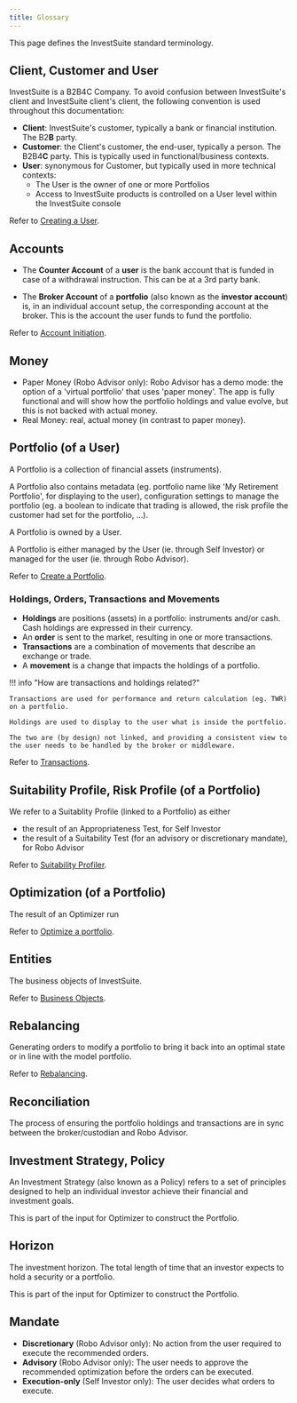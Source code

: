 ```yaml
---
title: Glossary
---
```


This page defines the InvestSuite standard terminology.

## Client, Customer and User
InvestSuite is a B2B4C Company. To avoid confusion between InvestSuite's client and InvestSuite client's client, the following convention is used throughout this documentation:

- **Client**: InvestSuite's customer, typically a bank or financial institution. The B2**B** party.
- **Customer**: the Client's customer, the end-user, typically a person. The B2B4**C** party. This is typically used in functional/business contexts.
- **User**: synonymous for Customer, but typically used in more technical contexts:
    - The User is the owner of one or more Portfolios
    - Access to InvestSuite products is controlled on a User level within the InvestSuite console

Refer to [Creating a User](users.md#create-a-user).

<!-- #### Document
TODO -->

<!-- ### Report
TODO -->

## Accounts
- The **Counter Account** of a **user** is the bank account that is funded in case of a withdrawal instruction. This can be at a 3rd party bank.

- The **Broker Account** of a **portfolio** (also known as the **investor account**) is, in an individual account setup, the corresponding account at the broker. This is the account the user funds to fund the portfolio.

<!-- TODO quid 'investor account' at the bank -->

Refer to [Account Initiation](../common_scenarios/account_initiation.md). 
<!-- TODO -->


## Money
- Paper Money (Robo Advisor only): Robo Advisor has a demo mode: the option of a 'virtual portfolio' that uses 'paper money'. The app is fully functional and will show how the portfolio holdings and value evolve, but this is not backed with actual money.
- Real Money: real, actual money (in contrast to paper money).

## Portfolio (of a User)
A Portfolio is a collection of financial assets (instruments). 

A Portfolio also contains metadata (eg. portfolio name like 'My Retirement Portfolio', for displaying to the user), configuration settings to manage the portfolio (eg. a boolean to indicate that trading is allowed, the risk profile the customer had set for the portfolio, ...).

A Portfolio is owned by a User.

A Portfolio is either managed by the User (ie. through Self Investor) or managed for the user (ie. through Robo Advisor).

Refer to [Create a Portfolio](/common_scenarios/portfolios/#create-a-portfolio).

<!-- Portfolio
Portfolio Stats
:question_mark: not found in InvestSuite API documentation - About 
Contains stats about multiple instruments -->

### Holdings, Orders, Transactions and Movements
- **Holdings** are positions (assets) in a portfolio: instruments and/or cash. Cash holdings are expressed in their currency.
- An **order** is sent to the market, resulting in one or more transactions.
- **Transactions** are a combination of movements that describe an exchange or trade.
- A **movement** is a change that impacts the holdings of a portfolio.

!!! info "How are transactions and holdings related?"

    Transactions are used for performance and return calculation (eg. TWR) on a portfolio. 

    Holdings are used to display to the user what is inside the portfolio.

    The two are (by design) not linked, and providing a consistent view to the user needs to be handled by the broker or middleware.

<!-- Documentation EOD file storage of transactions in IVS databases - Google Docs -->
<!-- See also [Synchronizing Portfolios](../robo/synchronize_portfolios.md). -->
Refer to [Transactions](transactions.md).

## Suitability Profile, Risk Profile (of a Portfolio)
We refer to a Suitablity Profile (linked to a Portfolio) as either

- the result of an Appropriateness Test, for Self Investor
- the result of a Suitability Test (for an advisory or discretionary mandate), for Robo Advisor

Refer to [Suitability Profiler](../scenarios/suitability_profiler.md).

## Optimization (of a Portfolio)
The result of an Optimizer run

Refer to [Optimize a portfolio](../common_scenarios/run_optimizer/).

## Entities
The business objects of InvestSuite.

Refer to [Business Objects](entities.md).

## Rebalancing
Generating orders to modify a portfolio to bring it back into an optimal state or in line with the model portfolio.

Refer to [Rebalancing](../robo/rebalancing.md).

## Reconciliation
The process of ensuring the portfolio holdings and transactions are in sync between the broker/custodian and Robo Advisor.

## Investment Strategy, Policy
An Investment Strategy (also known as a Policy) refers to a set of principles designed to help an individual investor achieve their financial and investment goals.

This is part of the input for Optimizer to construct the Portfolio.

## Horizon
The investment horizon. The total length of time that an investor expects to hold a security or a portfolio.

This is part of the input for Optimizer to construct the Portfolio.

## Mandate

- **Discretionary** (Robo Advisor only): No action from the user required to execute the recommended orders.
- **Advisory** (Robo Advisor only): The user needs to approve the recommended optimization before the orders can be executed.
- **Execution-only** (Self Investor only): The user decides what orders to execute.



<!-- 
Risk profile = the user is assessed to define a suitable risk profile. The risk profile reflects the user’s attitude to risk and therefore the types of financial instruments (and the risks attached to them) that are suitable for them (=investment policy) 

Suitability Profiler = the component that captures all information from a user, to create a suitable portfolio. This includes the risk profile, but also their goal, other preferences, … 

Asset Allocation: the relative distribution between assets, such as stocks, bonds, … of a model portfolio 

Optimizer Run: the process of optimizing a portfolio, including a call to GOE and the subsequent portfolio construction or modification (see Rebalancing) 

Optimization = an object that is the result of an Optimizer Run. It contains information like the orders to execute and goal-related data received from GOE. 


Order orchestration = executing the actual orders with the broker. This is different from rebalancing, where the orders are generated in the InvestSuite system, but no communication with the broker happens yet. This is not in scope for the solution with Franklin Templeton, but will be relevant for Clients that buy the solution.  -->